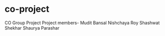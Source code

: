 # co-project
CO Group Project
Project members-
Mudit Bansal
Nishchaya Roy
Shashwat Shekhar
Shaurya Parashar
